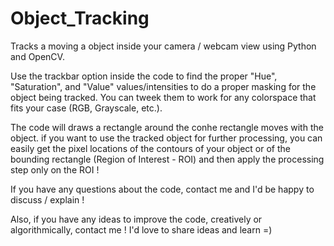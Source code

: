 # Object_Tracking
Tracks a moving a object inside your camera / webcam view using Python and OpenCV.

Use the trackbar option inside the code to find the proper "Hue", "Saturation", and "Value" values/intensities to do a proper masking for the object being tracked.
You can tweek them to work for any colorspace that fits your case (RGB, Grayscale, etc.).

The code will draws a rectangle around the conhe rectangle moves with the object. if you want to use the tracked object for further processing, you can easily get
the pixel locations of the contours of your object or of the bounding rectangle (Region of Interest - ROI) and then apply the processing step only on the ROI !

If you have any questions about the code, contact me and I'd be happy to discuss / explain !

Also, if you have any ideas to improve the code, creatively or algorithmically, contact me ! I'd love to share ideas and learn =)

